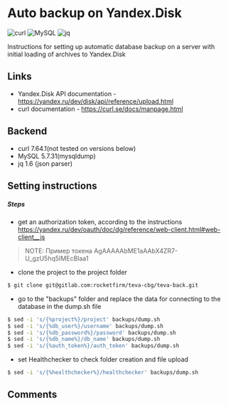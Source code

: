 # Auto backup on Yandex.Disk
![curl](https://img.shields.io/badge/curl-7.64.1-blue)
![MySQL](https://img.shields.io/badge/mysql-5.7.31-blue)
![jq](https://img.shields.io/badge/jq-1.6-orange)

Instructions for setting up automatic database backup on a server with initial loading of archives to Yandex.Disk

## Links

- Yandex.Disk API documentation - https://yandex.ru/dev/disk/api/reference/upload.html
- curl documentation - https://curl.se/docs/manpage.html
    
## Backend 

- curl 7.64.1(not tested on versions below)
- MySQL 5.7.31(mysqldump)
- jq 1.6 (json parser)

## Setting instructions

##### Steps
- get an authorization token, according to the instructions https://yandex.ru/dev/oauth/doc/dg/reference/web-client.html#web-client__js
> NOTE: Пример токена AgAAAAAbME1aAAbX4ZR7-U_gzU5hq5IMEcBlaa1
- clone the project to the project folder
```bash
$ git clone git@gitlab.com:rocketfirm/teva-cbg/teva-back.git
```
- go to the "backups" folder and replace the data for connecting to the database in the dump.sh file
```bash
$ sed -i 's/{%project%}/project' backups/dump.sh
$ sed -i 's/{%db_user%}/username' backups/dump.sh
$ sed -i 's/{%db_password%}/password' backups/dump.sh
$ sed -i 's/{%db_name%}/db_name' backups/dump.sh
$ sed -i 's/{%auth_token%}/auth_token' backups/dump.sh
```
- set Healthchecker to check folder creation and file upload
```bash
$ sed -i 's/{%healthchecker%}/healthchecker' backups/dump.sh
```
## Comments
